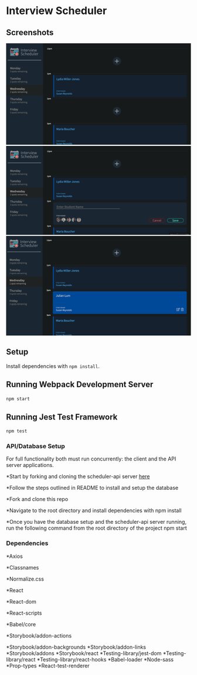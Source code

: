 # Interview Scheduler

## Screenshots
!["Layout of the Interview Scheduler"](https://github.com/Juelzlum/scheduler/blob/master/public/images/Screenshots/Layout.png)
!["Creation of the form when add is clicked"](https://github.com/Juelzlum/scheduler/blob/master/public/images/Screenshots/Form%20.png)
!["Appointments added in"](https://github.com/Juelzlum/scheduler/blob/master/public/images/Screenshots/Add%20appointments.png)

## Setup

Install dependencies with `npm install`.

## Running Webpack Development Server

```sh
npm start
```

## Running Jest Test Framework

```sh
npm test
```

### API/Database Setup

For full functionality both must run concurrently: the client and the API server applications.

*Start by forking and cloning the scheduler-api server [here](https://github.com/Juelzlum/scheduler-api)

*Follow the steps outlined in README to install and setup the database

*Fork and clone this repo

*Navigate to the root directory and install dependencies with npm install

*Once you have the database setup and the scheduler-api server running, run the following command from the root directory of the project npm start

### Dependencies
*Axios

*Classnames

*Normalize.css

*React

*React-dom

*React-scripts

*Babel/core

*Storybook/addon-actions

*Storybook/addon-backgrounds
*Storybook/addon-links
*Storybook/addons
*Storybook/react
*Testing-library/jest-dom
*Testing-library/react
*Testing-library/react-hooks
*Babel-loader
*Node-sass
*Prop-types
*React-test-renderer
